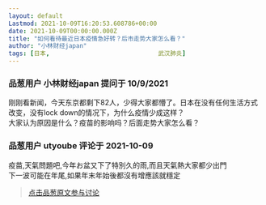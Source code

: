 ```yaml
---
layout: default
Lastmod: 2021-10-09T16:20:53.608786+00:00
date: 2021-10-09T00:00:00.000Z
title: "如何看待最近日本疫情急好转？后市走势大家怎么看？"
author: "小林财经japan"
tags: [日本,								武汉肺炎]
---
```



### 品葱用户 **小林财经japan** 提问于 10/9/2021
    
刚刚看新闻，今天东京都剩下82人，少得大家都懵了。日本在没有任何生活方式改变，没有lock down的情况下，为什么疫情少成这样？  
大家认为原因是什么？疫苗的影响吗？后面走势大家怎么看？
    
                

### 品葱用户 **utyoube** 评论于 2021-10-09
        
疫苗,天氣問題吧,今年お盆又下了特別久的雨,而且天氣熱大家都少出門  
下一波可能在年尾,如果年末年始後都沒有增應該就穩定
        
                





> [点击品葱原文参与讨论](https://pincong.rocks/question/42354)

